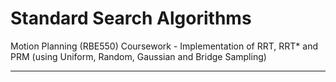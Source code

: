 # Standard Search Algorithms
Motion Planning (RBE550) Coursework - Implementation of RRT, RRT* and PRM (using Uniform, Random, Gaussian and Bridge Sampling)

---


